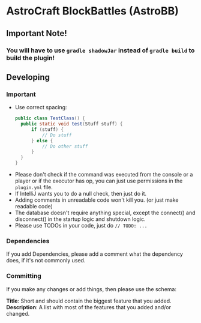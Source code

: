 # AstroCraft BlockBattles (AstroBB)

## Important Note!

### You will have to use `gradle shadowJar` instead of `gradle build` to build the plugin!

## Developing

### Important
- Use correct spacing:  
  ```java
  public class TestClass() {
    public static void test(Stuff stuff) {
        if (stuff) {
            // Do stuff
        } else {
            // Do other stuff
        }
    }
  }
  ```
- Please don't check if the command was executed from the console or a player or if the executor has op, you can just use permissions in the `plugin.yml` file.
- If IntelliJ wants you to do a null check, then just do it.
- Adding comments in unreadable code won't kill you. (or just make readable code)
- The database doesn't require anything special, except the connect() and disconnect() in the startup logic and shutdown logic.
- Please use TODOs in your code, just do `// TODO: ...`

### Dependencies

If you add Dependencies, please add a comment what the dependency does, if it's not commonly used.  

### Committing

If you make any changes or add things, then please use the schema:  

**Title**: Short and should contain the biggest feature that you added.  
**Description**: A list with most of the features that you added and/or changed.
